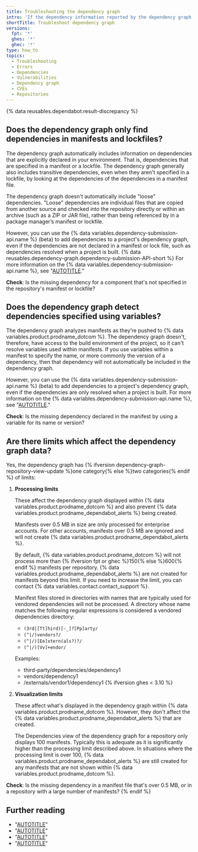 ```yaml
---
title: Troubleshooting the dependency graph
intro: 'If the dependency information reported by the dependency graph is not what you expected, there are a number of points to consider, and various things you can check.'
shortTitle: Troubleshoot dependency graph
versions:
  fpt: '*'
  ghes: '*'
  ghec: '*'
type: how_to
topics:
  - Troubleshooting
  - Errors
  - Dependencies
  - Vulnerabilities
  - Dependency graph
  - CVEs
  - Repositories
---
```


{% data reusables.dependabot.result-discrepancy %}

## Does the dependency graph only find dependencies in manifests and lockfiles?

The dependency graph automatically includes information on dependencies that are explicitly declared in your environment. That is, dependencies that are specified in a manifest or a lockfile. The dependency graph generally also includes transitive dependencies, even when they aren't specified in a lockfile, by looking at the dependencies of the dependencies in a manifest file.

The dependency graph doesn't automatically include "loose" dependencies. "Loose" dependencies are individual files that are copied from another source and checked into the repository directly or within an archive (such as a ZIP or JAR file), rather than being referenced by in a package manager’s manifest or lockfile.

However, you can use the {% data variables.dependency-submission-api.name %} (beta) to add dependencies to a project's dependency graph, even if the dependencies are not declared in a manifest or lock file, such as dependencies resolved when a project is built. {% data reusables.dependency-graph.dependency-submission-API-short %} For more information on the {% data variables.dependency-submission-api.name %}, see "[AUTOTITLE](/code-security/supply-chain-security/understanding-your-software-supply-chain/using-the-dependency-submission-api)."

**Check**: Is the missing dependency for a component that's not specified in the repository's manifest or lockfile?

## Does the dependency graph detect dependencies specified using variables?

The dependency graph analyzes manifests as they’re pushed to {% data variables.product.prodname_dotcom %}. The dependency graph doesn't, therefore, have access to the build environment of the project, so it can't resolve variables used within manifests. If you use variables within a manifest to specify the name, or more commonly the version of a dependency, then that dependency will not automatically be included in the dependency graph.

However, you can use the {% data variables.dependency-submission-api.name %} (beta) to add dependencies to a project's dependency graph, even if the dependencies are only resolved when a project is built. For more information on the {% data variables.dependency-submission-api.name %}, see "[AUTOTITLE](/code-security/supply-chain-security/understanding-your-software-supply-chain/using-the-dependency-submission-api)."

**Check**: Is the missing dependency declared in the manifest by using a variable for its name or version?

## Are there limits which affect the dependency graph data?

Yes, the dependency graph has {% ifversion dependency-graph-repository-view-update %}one category{% else %}two categories{% endif %} of limits:

1. **Processing limits**

    These affect the dependency graph displayed within {% data variables.product.prodname_dotcom %} and also prevent {% data variables.product.prodname_dependabot_alerts %} being created.

    Manifests over 0.5 MB in size are only processed for enterprise accounts. For other accounts, manifests over 0.5 MB are ignored and will not create {% data variables.product.prodname_dependabot_alerts %}.

    By default, {% data variables.product.prodname_dotcom %} will not process more than {% ifversion fpt or ghec %}150{% else %}600{% endif %} manifests per repository. {% data variables.product.prodname_dependabot_alerts %} are not created for manifests beyond this limit. If you need to increase the limit, you can contact {% data variables.contact.contact_support %}.

    Manifest files stored in directories with names that are typically used for vendored dependencies will not be processed. A directory whose name matches the following regular expressions is considered a vendored dependencies directory:
      <!-- markdownlint-disable MD011 -->
      - <code>(3rd|[Tt]hird)[-_]?[Pp]arty/</code>
      - <code>(^|/)vendors?/</code>
      - <code>(^|/)[Ee]xtern(als?)?/</code>
      - <code>(^|/)[Vv]+endor/</code>
      <!-- markdownlint-enable MD011 -->

      Examples:
      - third-party/dependencies/dependency1
      - vendors/dependency1
      - /externals/vendor1/dependency1
{% ifversion ghes < 3.10 %}
1. **Visualization limits**

    These affect what's displayed in the dependency graph within {% data variables.product.prodname_dotcom %}. However, they don't affect the {% data variables.product.prodname_dependabot_alerts %} that are created.

    The Dependencies view of the dependency graph for a repository only displays 100 manifests. Typically this is adequate as it is significantly higher than the processing limit described above. In situations where the processing limit is over 100, {% data variables.product.prodname_dependabot_alerts %} are still created for any manifests that are not shown within {% data variables.product.prodname_dotcom %}.

**Check**: Is the missing dependency in a manifest file that's over 0.5 MB, or in a repository with a large number of manifests?
{% endif %}

## Further reading

- "[AUTOTITLE](/code-security/supply-chain-security/understanding-your-software-supply-chain/about-the-dependency-graph)"
- "[AUTOTITLE](/repositories/managing-your-repositorys-settings-and-features/enabling-features-for-your-repository/managing-security-and-analysis-settings-for-your-repository)"
- "[AUTOTITLE](/code-security/dependabot/working-with-dependabot/troubleshooting-the-detection-of-vulnerable-dependencies)"
- "[AUTOTITLE](/code-security/dependabot/working-with-dependabot/troubleshooting-dependabot-errors)"

